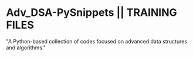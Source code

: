 # Adv_DSA-PySnippets  ||  TRAINING FILES
"A Python-based collection of codes focused on advanced data structures and algorithms."

